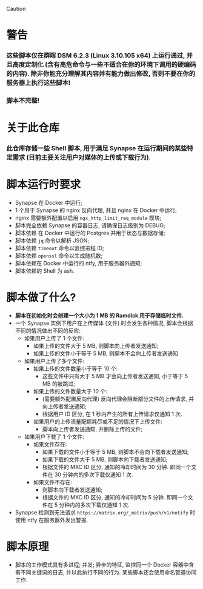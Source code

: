 > [!CAUTION]
> # 警告
> ### 这些脚本仅在群晖 DSM 6.2.3 (Linux 3.10.105 x64) 上运行通过, 并且高度定制化 (含有高危命令与一些不适合在你的环境下调用的硬编码的内容). 除非你能充分理解其内容并有能力做出修改, 否则不要在你的服务器上执行这些脚本!
> ### 脚本不完整!

# 关于此仓库
### 此仓库存储一些 Shell 脚本, 用于满足 Synapse 在运行期间的某些特定需求 (目前主要关注用户对媒体的上传或下载行为).

# 脚本运行时要求
- Synapse 在 Docker 中运行;
- 1 个用于 Synapse 的 nginx 反向代理, 并且 nginx 在 Docker 中运行;
- nginx 需要额外配置以启用 `ngx_http_limit_req_module` 模块;
- 脚本完全依赖 Synapse 的容器日志, 请确保日志级别为 DEBUG;
- 脚本依赖 在 Docker 中运行的 Postgres 并用于状态与数据存储;
- 脚本依赖 `jq` 命令以解析 JSON;
- 脚本依赖 `timeout` 命令以监控进程 ID;
- 脚本依赖 `openssl` 命令以生成随机数;
- 脚本依赖在 Docker 中运行的 ntfy, 用于服务器外通知;
- 脚本依赖的 Shell 为 ash.

# 脚本做了什么?
- **脚本在初始化时会创建一个大小为 1 MB 的 Ramdisk 用于存储临时文件.**
- 一个 Synapse 实例下用户在上传媒体 (文件) 时会发生各种情况, 脚本会根据不同的情况做出不同的反应:
  - 如果用户上传了 1 个文件:
    - 如果上传的文件大于 5 MB, 则脚本向上传者发送通知;
    - 如果上传的文件小于等于 5 MB, 则脚本不会向上传者发送通知
  - 如果用户上传了多个文件:
    - 如果上传的文件数量小于等于 10 个:
      - 这些文件中只有大于 5 MB 才会向上传者发送通知, 小于等于 5 MB 的被跳过;
    - 如果上传的文件数量大于 10 个:
      - (需要额外配置反向代理) 反向代理会阻断部分文件的上传请求, 并向上传者发送通知;
      - 根据用户 ID 区分, 在 1 秒内产生的所有上传请求仅通知 1 次.
    - 如果用户的上传流量配额耗尽或不足的情况下上传文件:
      - 脚本向上传者发送通知, 并删除上传的文件;
  - 如果用户下载了 1 个文件:
    - 如果文件存在:
      - 如果下载的文件小于等于 5 MB, 则脚本不会向下载者发送通知;
      - 如果下载的文件大于 5 MB, 则脚本向下载者发送通知;
      - 根据文件的 MXC ID 区分, 通知的冷却时间为 30 分钟. 即同一个文件在 30 分钟内的多次下载仅通知 1 次.
    - 如果文件不存在:
      - 则脚本向下载者发送通知;
      - 根据文件的 MXC ID 区分, 通知的冷却时间为 5 分钟. 即同一个文件在 5 分钟内的多次下载仅通知 1 次.
- Synapse 检测到无法请求 `https://matrix.org/_matrix/push/v1/notify` 时使用 ntfy 在服务器外发出警报.

# 脚本原理
- 脚本的工作模式具有多进程; 并发; 异步的特征, 监控同一个 Docker 容器中含有不同关键词的日志, 并以此执行不同的行为. 某些脚本还会使用命名管道协同工作.
